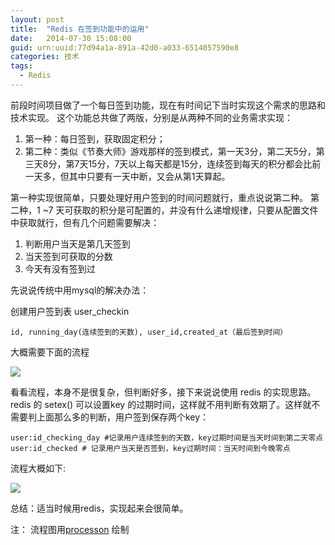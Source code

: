 ```yaml
---
layout: post
title:  "Redis 在签到功能中的运用"
date:   2014-07-30 15:08:00
guid: urn:uuid:77d94a1a-891a-42d0-a033-6514057590e8
categories: 技术
tags:
  - Redis
---
```


前段时间项目做了一个每日签到功能，现在有时间记下当时实现这个需求的思路和技术实现。
这个功能总共做了两版，分别是从两种不同的业务需求实现：

1. 第一种：每日签到，获取固定积分；
2. 第二种：类似《节奏大师》游戏那样的签到模式，第一天3分，第二天5分，第三天8分，第7天15分，7天以上每天都是15分，连续签到每天的积分都会比前一天多，但其中只要有一天中断，又会从第1天算起。

第一种实现很简单，只要处理好用户签到的时间问题就行，重点说说第二种。 第二种，1 ~7 天可获取的积分是可配置的，并没有什么递增规律，只要从配置文件中获取就行，但有几个问题需要解决：

1. 判断用户当天是第几天签到
2. 当天签到可获取的分数
3. 今天有没有签到过

先说说传统中用mysql的解决办法：

创建用户签到表 user_checkin

```
id, running_day(连续签到的天数), user_id,created_at（最后签到时间）
```
大概需要下面的流程

![](http://www.processon.com/chart_image/53d8a8d50cf223f173de706f.png)

看看流程，本身不是很复杂，但判断好多，接下来说说使用 redis 的实现思路。redis 的 setex() 可以设置key 的过期时间，这样就不用判断有效期了。这样就不需要判上面那么多的判断，用户签到保存两个key：

```
user:id_checking_day #记录用户连续签到的天数，key过期时间是当天时间到第二天零点
user:id_checked # 记录用户当天是否签到，key过期时间：当天时间到今晚零点
```
流程大概如下:

![](http://www.processon.com/chart_image/53d8bb430cf223f173deea9c.png)

总结：适当时候用redis，实现起来会很简单。

注： 流程图用[processon](http://www.processon.com/) 绘制
